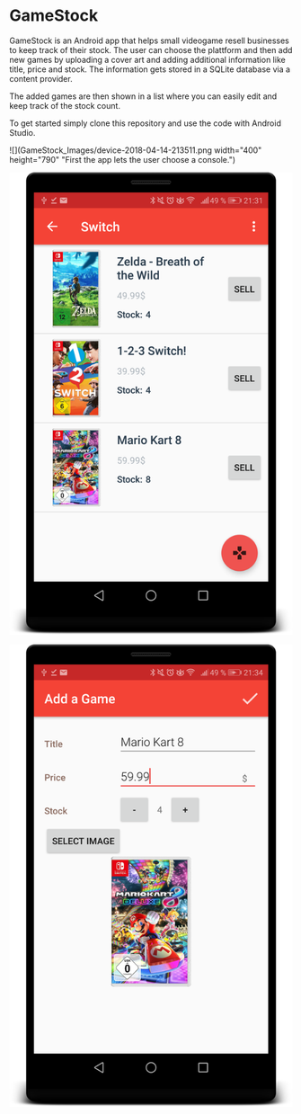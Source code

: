 # GameStock

GameStock is an Android app that helps small videogame resell businesses to keep track
of their stock. The user can choose the plattform and then add new games by uploading
a cover art and adding additional information like title, price and stock. The information
gets stored in a SQLite database via a content provider.

The added games are then shown in a list where you can easily edit and keep track of the stock count.

To get started simply clone this repository and use the code with Android Studio.


![](GameStock_Images/device-2018-04-14-213511.png width="400" height="790" "First the app lets the user choose a console.")

![](GameStock_Images/device-2018-04-14-213229.png "Then a list of games that the user already added is presented. Via the sell button the stock can easily be tracked.")

![](GameStock_Images/device-2018-04-14-213444.png "By pressing on the floating action button the user can add a new game.")
